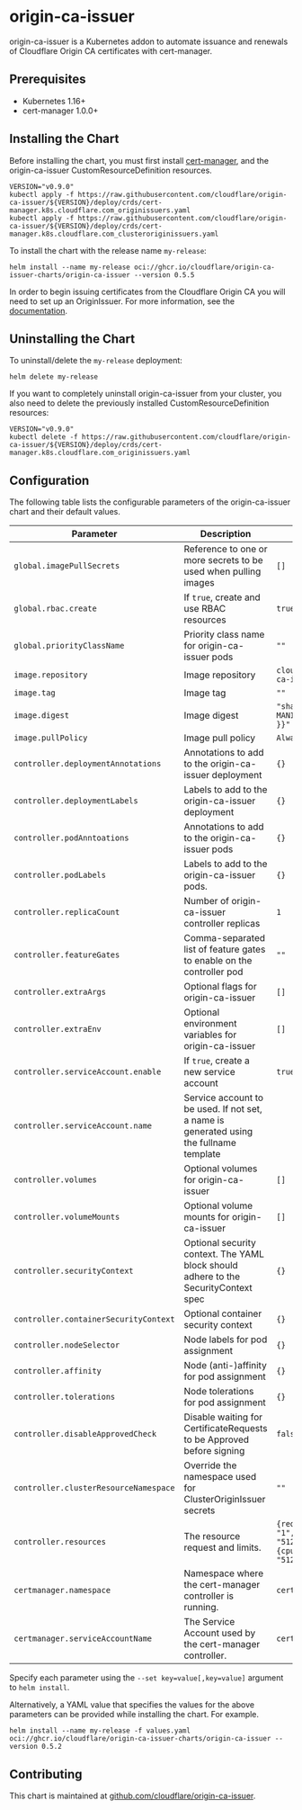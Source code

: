 # origin-ca-issuer

origin-ca-issuer is a Kubernetes addon to automate issuance and renewals of Cloudflare Origin CA certificates with cert-manager.

## Prerequisites

* Kubernetes 1.16+
* cert-manager 1.0.0+

## Installing the Chart

Before installing the chart, you must first install [cert-manager](https://cert-manager.io/docs/installation/), and the origin-ca-issuer CustomResourceDefinition resources.

```shell
VERSION="v0.9.0"
kubectl apply -f https://raw.githubusercontent.com/cloudflare/origin-ca-issuer/${VERSION}/deploy/crds/cert-manager.k8s.cloudflare.com_originissuers.yaml
kubectl apply -f https://raw.githubusercontent.com/cloudflare/origin-ca-issuer/${VERSION}/deploy/crds/cert-manager.k8s.cloudflare.com_clusteroriginissuers.yaml
```

To install the chart with the release name `my-release`:

``` shell
helm install --name my-release oci://ghcr.io/cloudflare/origin-ca-issuer-charts/origin-ca-issuer --version 0.5.5
```

In order to begin issuing certificates from the Cloudflare Origin CA you will need to set up an OriginIssuer. For more information, see the [documentation](https://github.com/cloudflare/origin-ca-issuer/blob/trunk/README.org).

## Uninstalling the Chart

To uninstall/delete the `my-release` deployment:

``` shell
helm delete my-release
```
If you want to completely uninstall origin-ca-issuer from your cluster, you also need to delete the previously installed CustomResourceDefinition resources:

``` shell
VERSION="v0.9.0"
kubectl delete -f https://raw.githubusercontent.com/cloudflare/origin-ca-issuer/${VERSION}/deploy/crds/cert-manager.k8s.cloudflare.com_originissuers.yaml
```

## Configuration

The following table lists the configurable parameters of the origin-ca-issuer chart and their default values.

| Parameter                             | Description                                                                             | Default                                                                        |
|---------------------------------------|-----------------------------------------------------------------------------------------|--------------------------------------------------------------------------------|
| `global.imagePullSecrets`             | Reference to one or more secrets to be used when pulling images                         | `[]`                                                                           |
| `global.rbac.create`                  | If `true`, create and use RBAC resources                                                | `true`                                                                         |
| `global.priorityClassName`            | Priority class name for origin-ca-issuer pods                                           | `""`                                                                           |
| `image.repository`                    | Image repository                                                                        | `cloudflare/origin-ca-issuer`                                                  |
| `image.tag`                           | Image tag                                                                               | `""`                                                                           |
| `image.digest`                        | Image digest                                                                            | `"sha256:{{ MANIFEST_DIGEST }}"`                                               |
| `image.pullPolicy`                    | Image pull policy                                                                       | `Always`                                                                       |
| `controller.deploymentAnnotations`    | Annotations to add to the origin-ca-issuer deployment                                   | `{}`                                                                           |
| `controller.deploymentLabels`         | Labels to add to the origin-ca-issuer deployment                                        | `{}`                                                                           |
| `controller.podAnntoations`           | Annotations to add to the origin-ca-issuer pods                                         | `{}`                                                                           |
| `controller.podLabels`                | Labels to add to the origin-ca-issuer pods.                                             | `{}`                                                                           |
| `controller.replicaCount`             | Number of origin-ca-issuer controller replicas                                          | `1`                                                                            |
| `controller.featureGates`             | Comma-separated list of feature gates to enable on the controller pod                   | `""`                                                                           |
| `controller.extraArgs`                | Optional flags for origin-ca-issuer                                                     | `[]`                                                                           |
| `controller.extraEnv`                 | Optional environment variables for origin-ca-issuer                                     | `[]`                                                                           |
| `controller.serviceAccount.enable`    | If `true`, create a new service account                                                 | `true`                                                                         |
| `controller.serviceAccount.name`      | Service account to be used. If not set, a name is generated using the fullname template |                                                                                |
| `controller.volumes`                  | Optional volumes for origin-ca-issuer                                                   | `[]`                                                                           |
| `controller.volumeMounts`             | Optional volume mounts for origin-ca-issuer                                             | `[]`                                                                           |
| `controller.securityContext`          | Optional security context. The YAML block should adhere to the SecurityContext spec     | `{}`                                                                           |
| `controller.containerSecurityContext` | Optional container security context                                                     | `{}`                                                                           |
| `controller.nodeSelector`             | Node labels for pod assignment                                                          | `{}`                                                                           |
| `controller.affinity`                 | Node (anti-)affinity for pod assignment                                                 | `{}`                                                                           |
| `controller.tolerations`              | Node tolerations for pod assignment                                                     | `{}`                                                                           |
| `controller.disableApprovedCheck`     | Disable waiting for CertificateRequests to be Approved before signing                   | `false`                                                                        |
| `controller.clusterResourceNamespace` | Override the namespace used for ClusterOriginIssuer secrets                             | `""`                                                                           |
| `controller.resources`                | The resource request and limits.                                                        | `{requests: {cpu: "1", memory: "512Mi"}, limits: {cpu: "1", memory: "512Mi"}}` |
| `certmanager.namespace`               | Namespace where the cert-manager controller is running.                                 | `cert-manager`                                                                 |
| `certmanager.serviceAccountName`      | The Service Account used by the cert-manager controller.                                | `cert-manager`                                                                 |

Specify each parameter using the `--set key=value[,key=value]` argument to `helm install`.

Alternatively, a YAML value that specifies the values for the above parameters can be provided while installing the chart. For example.

``` shell
helm install --name my-release -f values.yaml oci://ghcr.io/cloudflare/origin-ca-issuer-charts/origin-ca-issuer --version 0.5.2
```

## Contributing

This chart is maintained at [github.com/cloudflare/origin-ca-issuer](https://github.com/cloudflare/origin-ca-issuer).
